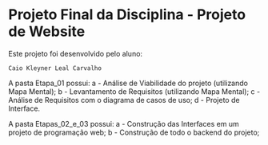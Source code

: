# Projeto Final da Disciplina - Projeto de Website
Este projeto foi desenvolvido pelo aluno:

    Caio Kleyner Leal Carvalho
    
A pasta Etapa_01 possui:
a - Análise de Viabilidade do projeto (utilizando Mapa Mental);
b - Levantamento de Requisitos (utilizando Mapa Mental);
c - Análise de Requisitos com o diagrama de casos de uso;
d - Projeto de Interface.

A pasta Etapas_02_e_03 possui:
a - Construção das Interfaces em um projeto de programação web;
b - Construção de todo o backend do projeto;
